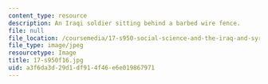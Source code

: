 ```yaml
---
content_type: resource
description: An Iraqi soldier sitting behind a barbed wire fence.
file: null
file_location: /coursemedia/17-s950-social-science-and-the-iraq-and-syrian-wars-fall-2016/a3f6da3d29d1df914f46e6e019867971_17-s950f16.jpg
file_type: image/jpeg
resourcetype: Image
title: 17-s950f16.jpg
uid: a3f6da3d-29d1-df91-4f46-e6e019867971
---
```

